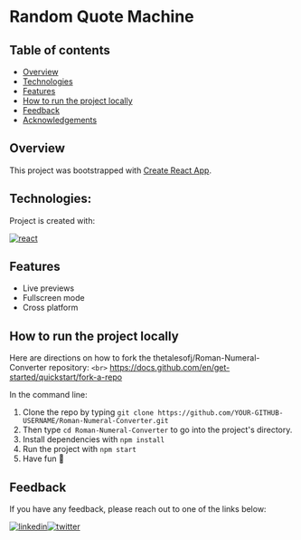 # Random Quote Machine

## Table of contents

* [Overview](#overview)
* [Technologies](#technologies)
* [Features](#features)
* [How to run the project locally](#how-to-run-the-project-locally)
* [Feedback](#feedback)
* [Acknowledgements](#acknowledgements)

## Overview

This project was bootstrapped with [Create React App](https://github.com/facebook/create-react-app).

## Technologies:

Project is created with:

[![react](https://img.shields.io/badge/react-8034A9?style=for-the-badge&logo=react&logoColor=white)](https://github.com/search?q=user%3Athetalesofj+language%3Areact)

## Features

- Live previews
- Fullscreen mode
- Cross platform

## How to run the project locally

Here are directions on how to fork the thetalesofj/Roman-Numeral-Converter repository:
`<br>`
https://docs.github.com/en/get-started/quickstart/fork-a-repo

In the command line:

1. Clone the repo by typing `git clone https://github.com/YOUR-GITHUB-USERNAME/Roman-Numeral-Converter.git`
2. Then type `cd Roman-Numeral-Converter` to go into the project's directory.
3. Install dependencies with `npm install`
4. Run the project with `npm start`
5. Have fun 🚀

## Feedback

If you have any feedback, please reach out to one of the links below:

[![linkedin](https://img.shields.io/badge/linkedin-0A66C2?style=for-the-badge&logo=linkedin&logoColor=white)](https://www.linkedin.com/in/jeremiah-haastrup/)[![twitter](https://img.shields.io/badge/twitter-1DA1F2?style=for-the-badge&logo=twitter&logoColor=white)](https://twitter.com/thetalesofj)
